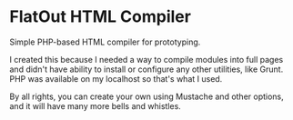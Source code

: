 FlatOut HTML Compiler
=======

Simple PHP-based HTML compiler for prototyping.

I created this because I needed a way to compile modules into full pages
and didn't have ability to install or configure any other utilities, like Grunt. PHP 
was available on my localhost so that's what I used.

By all rights, you can create your own using Mustache and other options, and it will
have many more bells and whistles.
